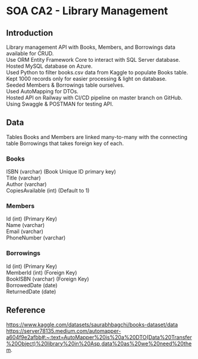 # SOA CA2 - Library Management 

## Introduction
Library management API with Books, Members, and Borrowings data available for CRUD.  
Use ORM Entity Framework Core to interact with SQL Server database.  
Hosted MySQL database on Azure.  
Used Python to filter books.csv data from Kaggle to populate Books table.  
Kept 1000 records only for easier processing & light on database.  
Seeded Members & Borrowings table ourselves.  
Used AutoMapping for DTOs.  
Hosted API on Railway with CI/CD pipeline on master branch on GitHub.  
Using Swaggle & POSTMAN for testing API.  

## Data 
Tables Books and Members are linked many-to-many with the connecting table Borrowings that takes foreign key of each.  

### Books
ISBN (varchar) (Book Unique ID primary key)  
Title (varchar)  
Author (varchar)  
CopiesAvailable (int) (Default to 1)  

### Members
Id (int) (Primary Key)  
Name (varchar)  
Email (varchar)  
PhoneNumber (varchar)  

### Borrowings
Id (int) (Primary Key)  
MemberId (int) (Foreign Key)   
BookISBN (varchar) (Foreign Key)  
BorrowedDate (date)  
ReturnedDate (date)  

## Reference
https://www.kaggle.com/datasets/saurabhbagchi/books-dataset/data  
https://server78135.medium.com/automapper-a604f9e2afbb#:~:text=AutoMapper%20is%20a%20DTO(Data%20Transfer%20Object)%20library%20in%20Asp,data%20as%20we%20need%20them.  
